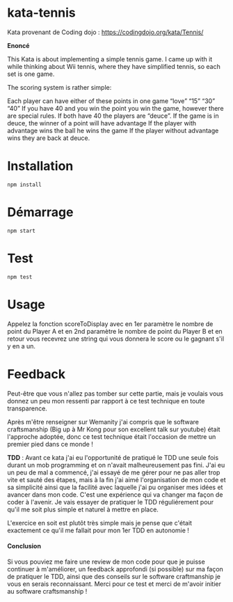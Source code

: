 # kata-tennis
Kata provenant de Coding dojo : https://codingdojo.org/kata/Tennis/

<b>Enoncé</b>

This Kata is about implementing a simple tennis game. I came up with it while thinking about Wii tennis, where they have simplified tennis, so each set is one game.

The scoring system is rather simple:

Each player can have either of these points in one game “love” “15” “30” “40”
If you have 40 and you win the point you win the game, however there are special rules.
If both have 40 the players are “deuce”.
If the game is in deuce, the winner of a point will have advantage
If the player with advantage wins the ball he wins the game
If the player without advantage wins they are back at deuce.

# Installation

<code>npm install</code>

# Démarrage

<code>npm start</code>

# Test

<code>npm test</code>

# Usage

Appelez la fonction scoreToDisplay avec en 1er paramètre le nombre de point du Player A et en 2nd paramètre le nombre de point du Player B et en retour vous recevrez une string qui vous donnera le score ou le gagnant s'il y en a un.

# Feedback

Peut-être que vous n'allez pas tomber sur cette partie, mais je voulais vous donnez un peu mon ressenti par rapport à ce test technique en toute transparence.

Après m'être renseigner sur Wemanity j'ai compris que le software craftsmanship (Big up à Mr Kong pour son excellent talk sur youtube) était l'approche adoptée, donc ce test technique était l'occasion de mettre un premier pied dans ce monde !

<b>TDD</b> : Avant ce kata j'ai eu l'opportunité de pratiqué le TDD une seule fois durant un mob programming et on n'avait malheureusement pas fini. J'ai eu un peu de mal a commencé, j'ai essayé de me gérer pour ne pas aller trop vite et sauté des étapes, mais à la fin j'ai aimé l'organisation de mon code et sa simplicité ainsi que la facilité avec laquelle j'ai pu organiser mes idées et avancer dans mon code. C'est une expérience qui va changer ma façon de coder à l'avenir. Je vais essayer de pratiquer le TDD réguliérement pour qu'il me soit plus simple et naturel à mettre en place.

L'exercice en soit est plutôt très simple mais je pense que c'était exactement ce qu'il me fallait pour mon 1er TDD en autonomie !

<h4>Conclusion</h4>

Si vous pouviez me faire une review de mon code pour que je puisse continuer à m'améliorer, un feedback approfondi (si possible) sur ma façon de pratiquer le TDD, ainsi que des conseils sur le software craftmanship je vous en serais reconnaissant.
Merci pour ce test et merci de m'avoir initier au software craftsmanship !

